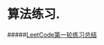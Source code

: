 算法练习.
=
#####[LeetCode第一轮练习总结](https://github.com/zhuxiuwei/algo/blob/master/src/LeetCode/round1/Summary.md)   